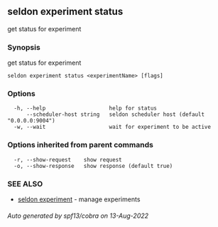## seldon experiment status

get status for experiment

### Synopsis

get status for experiment

```
seldon experiment status <experimentName> [flags]
```

### Options

```
  -h, --help                    help for status
      --scheduler-host string   seldon scheduler host (default "0.0.0.0:9004")
  -w, --wait                    wait for experiment to be active
```

### Options inherited from parent commands

```
  -r, --show-request    show request
  -o, --show-response   show response (default true)
```

### SEE ALSO

* [seldon experiment](seldon_experiment.md)	 - manage experiments

###### Auto generated by spf13/cobra on 13-Aug-2022
